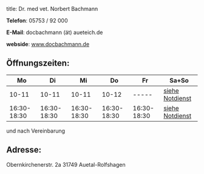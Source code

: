title: Dr. med vet. Norbert Bachmann

**Telefon**:   05753 / 92 000

**E-Mail**: docbachmann (ät) aueteich.de
 
**webside**: www.docbachmann.de

Öffnungszeiten:
---------------

|  Mo         |  Di         |  Mi         |  Do         |  Fr         |           Sa+So                      |
| -----       | -----       | -----       | -----       | -----       | ------------------------------------ |
| 10-11       | 10-11       | 10-11       | 10-12       | -----       | [siehe Notdienst](../notdienst.html) |
| 16:30-18:30 | 16:30-18:30 | 16:30-18:30 | 16:30-18:30 | 16:30-18:30 | [siehe Notdienst](../notdienst.html) |

und nach Vereinbarung

Adresse:
---------

   Obernkirchenerstr. 2a
   31749 Auetal-Rolfshagen


